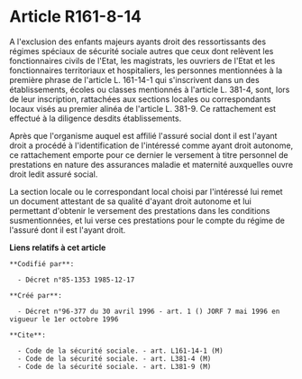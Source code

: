 # Article R161-8-14

A l'exclusion des enfants majeurs ayants droit des ressortissants des régimes spéciaux de sécurité sociale autres que ceux
dont relèvent les fonctionnaires civils de l'Etat, les magistrats, les ouvriers de l'Etat et les fonctionnaires territoriaux
et hospitaliers, les personnes mentionnées à la première phrase de l'article L. 161-14-1 qui s'inscrivent dans un des
établissements, écoles ou classes mentionnés à l'article L. 381-4, sont, lors de leur inscription, rattachées aux sections
locales ou correspondants locaux visés au premier alinéa de l'article L. 381-9. Ce rattachement est effectué à la diligence
desdits établissements.

Après que l'organisme auquel est affilié l'assuré social dont il est l'ayant droit a procédé à l'identification de
l'intéressé comme ayant droit autonome, ce rattachement emporte pour ce dernier le versement à titre personnel de prestations
en nature des assurances maladie et maternité auxquelles ouvre droit ledit assuré social.

La section locale ou le correspondant local choisi par l'intéressé lui remet un document attestant de sa qualité d'ayant
droit autonome et lui permettant d'obtenir le versement des prestations dans les conditions susmentionnées, et lui verse ces
prestations pour le compte du régime de l'assuré dont il est l'ayant droit.

**Liens relatifs à cet article**

	**Codifié par**:

	  - Décret n°85-1353 1985-12-17

	**Créé par**:

	  - Décret n°96-377 du 30 avril 1996 - art. 1 () JORF 7 mai 1996 en vigueur le 1er octobre 1996

	**Cite**:

	  - Code de la sécurité sociale. - art. L161-14-1 (M)
	  - Code de la sécurité sociale. - art. L381-4 (M)
	  - Code de la sécurité sociale. - art. L381-9 (M)
